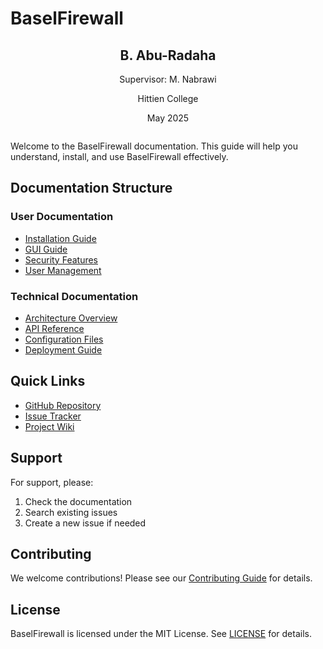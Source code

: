 # BaselFirewall

<div style="text-align: center; margin: 2em 0;">
<h2>B. Abu-Radaha</h2>
<p>Supervisor: M. Nabrawi</p>
<p>Hittien College</p>
<p>May 2025</p>
</div>

Welcome to the BaselFirewall documentation. This guide will help you understand, install, and use BaselFirewall effectively.

## Documentation Structure

### User Documentation
- [Installation Guide](user/installation.md)
- [GUI Guide](user/gui_guide.md)
- [Security Features](user/security_features.md)
- [User Management](user/user_management.md)

### Technical Documentation
- [Architecture Overview](technical/architecture.md)
- [API Reference](technical/api_reference.md)
- [Configuration Files](technical/config_files.md)
- [Deployment Guide](technical/deployment.md)

## Quick Links
- [GitHub Repository](https://github.com/Basel6ix/BaselFirewall)
- [Issue Tracker](https://github.com/Basel6ix/BaselFirewall/issues)
- [Project Wiki](https://github.com/Basel6ix/BaselFirewall/wiki)

## Support
For support, please:
1. Check the documentation
2. Search existing issues
3. Create a new issue if needed

## Contributing
We welcome contributions! Please see our [Contributing Guide](../CONTRIBUTING.md) for details.

## License
BaselFirewall is licensed under the MIT License. See [LICENSE](../LICENSE) for details. 